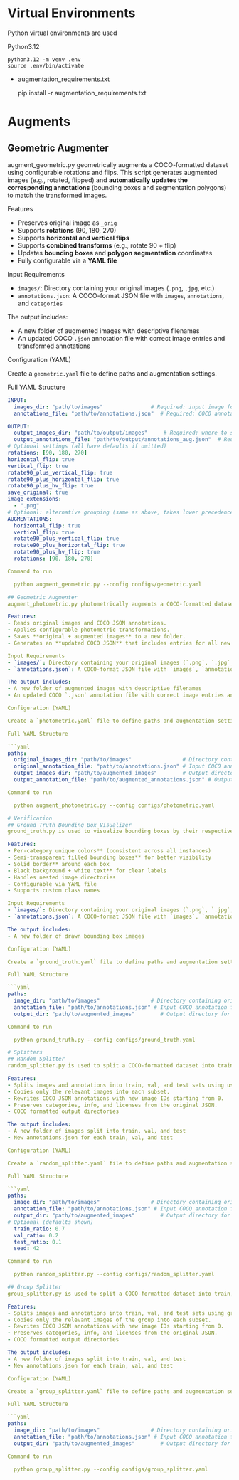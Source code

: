 # Virtual Environments
Python virtual environments are used

Python3.12

    python3.12 -m venv .env
    source .env/bin/activate

- augmentation_requirements.txt

    pip install -r augmentation_requirements.txt

# Augments
## Geometric Augmenter
augment_geometric.py geometrically augments a COCO-formatted dataset using configurable rotations and flips. This script generates augmented images (e.g., rotated, flipped) and **automatically updates the corresponding annotations** (bounding boxes and segmentation polygons) to match the transformed images.

Features
- Preserves original image as `_orig`
- Supports **rotations** (90, 180, 270)
- Supports **horizontal and vertical flips**
- Supports **combined transforms** (e.g., rotate 90 + flip)
- Updates **bounding boxes** and **polygon segmentation** coordinates
- Fully configurable via a **YAML file**

Input Requirements
- `images/`: Directory containing your original images (`.png`, `.jpg`, etc.)
- `annotations.json`: A COCO-format JSON file with `images`, `annotations`, and `categories`

The output includes:
- A new folder of augmented images with descriptive filenames
- An updated COCO `.json` annotation file with correct image entries and transformed annotations

Configuration (YAML)

Create a `geometric.yaml` file to define paths and augmentation settings.

Full YAML Structure

```yaml
INPUT:
  images_dir: "path/to/images"               # Required: input image folder
  annotations_file: "path/to/annotations.json"  # Required: COCO annotations

OUTPUT:
  output_images_dir: "path/to/output/images"     # Required: where to save augmented images
  output_annotations_file: "path/to/output/annotations_aug.json"  # Required: output JSON path
# Optional settings (all have defaults if omitted)
rotations: [90, 180, 270]
horizontal_flip: true
vertical_flip: true
rotate90_plus_vertical_flip: true
rotate90_plus_horizontal_flip: true
rotate90_plus_hv_flip: true
save_original: true
image_extensions:
  - ".png"
# Optional: alternative grouping (same as above, takes lower precedence)
AUGMENTATIONS:
  horizontal_flip: true
  vertical_flip: true
  rotate90_plus_vertical_flip: true
  rotate90_plus_horizontal_flip: true
  rotate90_plus_hv_flip: true
  rotations: [90, 180, 270]

Command to run

  python augment_geometric.py --config configs/geometric.yaml

## Geometric Augmenter
augment_photometric.py photometrically augments a COCO-formatted dataset using photometric transforms (e.g., brightness, contrast, noise, blur) to a COCO-formatted dataset **without altering bounding box coordinates**. This script preserves object annotations while diversifying image appearance.

Features:
- Reads original images and COCO JSON annotations.
- Applies configurable photometric transformations.
- Saves **original + augmented images** to a new folder.
- Generates an **updated COCO JSON** that includes entries for all new augmented images.

Input Requirements
- `images/`: Directory containing your original images (`.png`, `.jpg`, etc.)
- `annotations.json`: A COCO-format JSON file with `images`, `annotations`, and `categories`

The output includes:
- A new folder of augmented images with descriptive filenames
- An updated COCO `.json` annotation file with correct image entries and transformed annotations

Configuration (YAML)

Create a `photometric.yaml` file to define paths and augmentation settings.

Full YAML Structure

```yaml
paths:
  original_images_dir: "path/to/images"                # Directory containing original .png/.jpg images
  original_annotation_file: "path/to/annotations.json" # Input COCO annotation file
  output_images_dir: "path/to/augmented_images"        # Output directory for images (created if not exists)
  output_annotation_file: "path/to/augmented_annotations.json" # Output COCO JSON file

Command to run

  python augment_photometric.py --config configs/photometric.yaml

# Verification
## Ground Truth Bounding Box Visualizer
ground_truth.py is used to visualize bounding boxes by their respective annotations and bboxes by drawing **color-coded, semi-transparent bounding boxes** on images. Each object category is assigned a **unique random color**, and labels.

Features:
- Per-category unique colors** (consistent across all instances)
- Semi-transparent filled bounding boxes** for better visibility
- Solid border** around each box
- Black background + white text** for clear labels
- Handles nested image directories
- Configurable via YAML file
- Supports custom class names

Input Requirements
- `images/`: Directory containing your original images (`.png`, `.jpg`, etc.)
- `annotations.json`: A COCO-format JSON file with `images`, `annotations`, and `categories`

The output includes:
- A new folder of drawn bounding box images

Configuration (YAML)

Create a `ground_truth.yaml` file to define paths and augmentation settings.

Full YAML Structure

```yaml
paths:
  image_dir: "path/to/images"                # Directory containing original .png/.jpg images
  annotation_file: "path/to/annotations.json" # Input COCO annotation file
  output_dir: "path/to/augmented_images"        # Output directory for images (created if not exists)

Command to run

  python ground_truth.py --config configs/ground_truth.yaml

# Splitters
## Random Splitter
random_splitter.py is used to split a COCO-formatted dataset into train, validation, and test subsets with reindexed image IDs and properly mapped annotations.

Features:
- Splits images and annotations into train, val, and test sets using user-defined ratios.
- Copies only the relevant images into each subset.
- Rewrites COCO JSON annotations with new image IDs starting from 0.
- Preserves categories, info, and licenses from the original JSON.
- COCO formatted output directories

The output includes:
- A new folder of images split into train, val, and test
- New annotations.json for each train, val, and test

Configuration (YAML)

Create a `random_splitter.yaml` file to define paths and augmentation settings.

Full YAML Structure

```yaml
paths:
  image_dir: "path/to/images"                # Directory containing original .png/.jpg images
  annotation_file: "path/to/annotations.json" # Input COCO annotation file
  output_dir: "path/to/augmented_images"        # Output directory for images (created if not exists)
# Optional (defaults shown)
  train_ratio: 0.7
  val_ratio: 0.2
  test_ratio: 0.1
  seed: 42

Command to run

  python random_splitter.py --config configs/random_splitter.yaml

## Group Splitter
group_splitter.py is used to split a COCO-formatted dataset into train, validation, and test subsets with reindexed image IDs and properly mapped annotations.

Features:
- Splits images and annotations into train, val, and test sets using groups of original + augmentations of an image.
- Copies only the relevant images of the group into each subset.
- Rewrites COCO JSON annotations with new image IDs starting from 0.
- Preserves categories, info, and licenses from the original JSON.
- COCO formatted output directories

The output includes:
- A new folder of images split into train, val, and test
- New annotations.json for each train, val, and test

Configuration (YAML)

Create a `group_splitter.yaml` file to define paths and augmentation settings.

Full YAML Structure

```yaml
paths:
  image_dir: "path/to/images"                # Directory containing original .png/.jpg images
  annotation_file: "path/to/annotations.json" # Input COCO annotation file
  output_dir: "path/to/augmented_images"        # Output directory for images (created if not exists)

Command to run

  python group_splitter.py --config configs/group_splitter.yaml